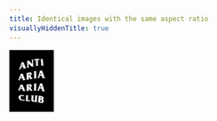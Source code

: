 ```yaml
---
title: Identical images with the same aspect ratio
visuallyHiddenTitle: true
---
```


<div id="same-aspect-ratio-1">

![Anti ARIA ARIA Club.](../images/Anti%20ARIA%20ARIA%20Club.png)

</div>
<style>
	html:active-view-transition-type(backwards) {
		&::view-transition-old(slide-image),
		&::view-transition-new(slide-image) {
			/* animation: none; */
			border-radius: var(--radius-3);
			/* mix-blend-mode: normal; */
		}
	}
	#same-aspect-ratio-1 img {
		border-radius: var(--radius-3);
		inline-size: 5rem;
	}
</style>
